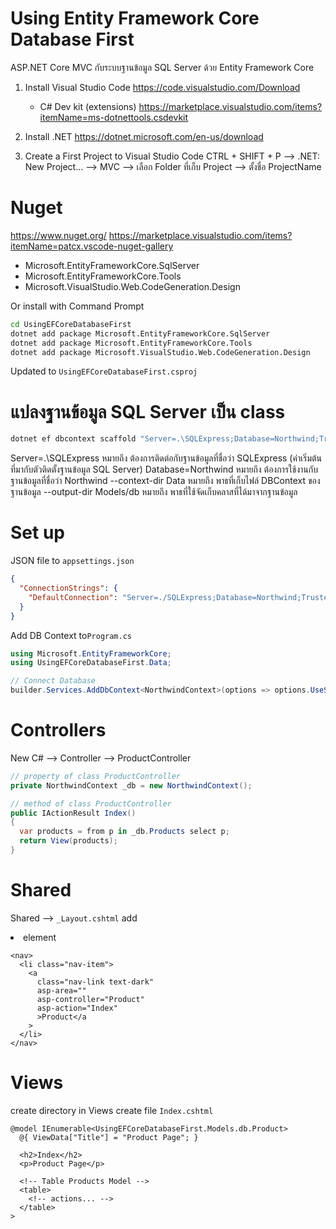 # Using Entity Framework Core Database First

ASP.NET Core MVC กับระบบฐานข้อมูล SQL Server ด้วย Entity Framework Core

1. Install Visual Studio Code
   https://code.visualstudio.com/Download

   - C# Dev kit (extensions)
     https://marketplace.visualstudio.com/items?itemName=ms-dotnettools.csdevkit

2. Install .NET
   https://dotnet.microsoft.com/en-us/download

3. Create a First Project to Visual Studio Code
   CTRL + SHIFT + P --> .NET: New Project... --> MVC --> เลือก Folder ที่เก็บ Project --> ตั้งชื่อ ProjectName

# Nuget

https://www.nuget.org/
https://marketplace.visualstudio.com/items?itemName=patcx.vscode-nuget-gallery

- Microsoft.EntityFrameworkCore.SqlServer
- Microsoft.EntityFrameworkCore.Tools
- Microsoft.VisualStudio.Web.CodeGeneration.Design

Or install with Command Prompt

```bash
cd UsingEFCoreDatabaseFirst
dotnet add package Microsoft.EntityFrameworkCore.SqlServer
dotnet add package Microsoft.EntityFrameworkCore.Tools
dotnet add package Microsoft.VisualStudio.Web.CodeGeneration.Design
```

Updated to `UsingEFCoreDatabaseFirst.csproj`

# แปลงฐานข้อมูล SQL Server เป็น class

```bash
dotnet ef dbcontext scaffold "Server=.\SQLExpress;Database=Northwind;Trusted_Connection=True;TrustServerCertificate=True;" Microsoft.EntityFrameworkCore.SqlServer --context-dir Data --output-dir Models/db
```

Server=.\SQLExpress หมายถึง ต้องการติดต่อกับฐานข้อมูลที่ชื่อว่า SQLExpress (ค่าเริ่มต้นที่มากับตัวติดตั้งฐานข้อมูล SQL Server)
Database=Northwind หมายถึง ต้องการใช้งานกับฐานข้อมูลที่ชื่อว่า Northwind
--context-dir Data หมายถึง พาธที่เก็บไฟล์ DBContext ของฐานข้อมูล
--output-dir Models/db หมายถึง พาธที่ใช้จัดเก็บคลาสที่ได้มาจากฐานข้อมูล

# Set up

JSON file to `appsettings.json`

```json
{
  "ConnectionStrings": {
    "DefaultConnection": "Server=./SQLExpress;Database=Northwind;Trusted_Connection=True;TrustServerCertificate=True;ConnectRetryCount=0"
  }
}
```

Add DB Context to`Program.cs`

```cs
using Microsoft.EntityFrameworkCore;
using UsingEFCoreDatabaseFirst.Data;

// Connect Database
builder.Services.AddDbContext<NorthwindContext>(options => options.UseSqlServer(builder.Configuration.GetConnectionString("DefaultConnection")));
```

# Controllers

New C# --> Controller --> ProductController

```cs
// property of class ProductController
private NorthwindContext _db = new NorthwindContext();

// method of class ProductController
public IActionResult Index()
{
  var products = from p in _db.Products select p;
  return View(products);
}
```

# Shared

Shared --> `_Layout.cshtml`
add <li> element

```cshtml
<nav>
  <li class="nav-item">
    <a
      class="nav-link text-dark"
      asp-area=""
      asp-controller="Product"
      asp-action="Index"
      >Product</a
    >
  </li>
</nav>
```

# Views

create directory in Views
create file `Index.cshtml`

```cshtml
@model IEnumerable<UsingEFCoreDatabaseFirst.Models.db.Product>
  @{ ViewData["Title"] = "Product Page"; }

  <h2>Index</h2>
  <p>Product Page</p>

  <!-- Table Products Model -->
  <table>
    <!-- actions... -->
  </table>
>
```
